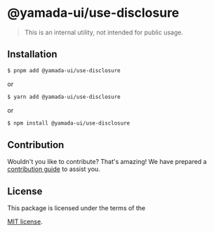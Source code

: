 # @yamada-ui/use-disclosure

> This is an internal utility, not intended for public usage.

## Installation

```sh
$ pnpm add @yamada-ui/use-disclosure
```

or

```sh
$ yarn add @yamada-ui/use-disclosure
```

or

```sh
$ npm install @yamada-ui/use-disclosure
```

## Contribution

Wouldn't you like to contribute? That's amazing! We have prepared a [contribution guide](https://github.com/hirotomoyamada/yamada-ui/blob/main/CONTRIBUTING.md) to assist you.

## License

This package is licensed under the terms of the

[MIT license](https://github.com/hirotomoyamada/yamada-ui/blob/main/LICENSE).
